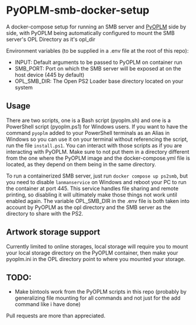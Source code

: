 # PyOPLM-smb-docker-setup
A docker-compose setup for running an SMB server and [PyOPLM](https://github.com/edisnord/PyOPLM) side by side, with PyOPLM being automatically configured to mount the SMB server's OPL Directory as it's opl_dir

Environment variables (to be supplied in a .env file at the root of this repo):
- INPUT: Default arguments to be passed to PyOPLM on container run
- SMB_PORT: Port on which the SMB server will be exposed at on the host device (445 by default)
- OPL_SMB_DIR: The Open PS2 Loader base directory located on your system

## Usage

There are two scripts, one is a Bash script (pyoplm.sh) and one is a PowerShell script
(pyoplm.ps1) for Windows users. If you want to have the command `pyoplm` added to your PowerShell terminals as an Alias in Windows so you can use it on your terminal without referencing the script, run the file `install.ps1`. You can interact with those scripts as if you are interacting
with PyOPLM. Make sure to not put them in a directory different from the one where the
PyOPLM image and the docker-compose.yml file is located, as they depend on them being in
the same directory.

To run a containerized SMB server, just run `docker compose up ps2smb`, but you need to disable `lanmanservice` on Windows and reboot your PC to run the container at port 445. This service handles file sharing and remote printing, so disabling it will ultimately make those things not work until enabled again. The variable OPL_SMB_DIR in the .env file is both taken into account by PyOPLM as the opl directory and the SMB server as the directory to share with the PS2.

## Artwork storage support

Currently limited to online storages, local storage will require you to mount your local storage
directory on the PyOPLM container, then make your pyoplm.ini in the OPL directory point
to where you mounted your storage.

## TODO:
- Make bintools work from the PyOPLM scripts in this repo (probably by generalizing file mounting for all commands and not just for the add command like i have done)

Pull requests are more than appreciated.
